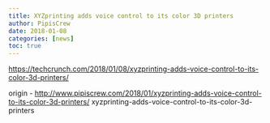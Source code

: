```yaml
---
title: XYZprinting adds voice control to its color 3D printers
author: PipisCrew
date: 2018-01-08
categories: [news]
toc: true
---
```


https://techcrunch.com/2018/01/08/xyzprinting-adds-voice-control-to-its-color-3d-printers/

origin - http://www.pipiscrew.com/2018/01/xyzprinting-adds-voice-control-to-its-color-3d-printers/ xyzprinting-adds-voice-control-to-its-color-3d-printers